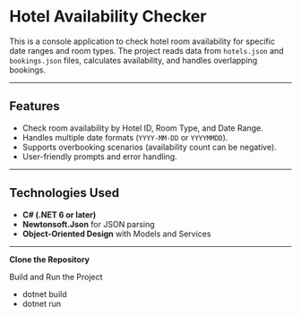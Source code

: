 # Hotel Availability Checker

This is a console application to check hotel room availability for specific date ranges and room types. The project reads data from `hotels.json` and `bookings.json` files, calculates availability, and handles overlapping bookings.

---

## **Features**
- Check room availability by Hotel ID, Room Type, and Date Range.
- Handles multiple date formats (`YYYY-MM-DD` or `YYYYMMDD`).
- Supports overbooking scenarios (availability count can be negative).
- User-friendly prompts and error handling.

---

## **Technologies Used**
- **C# (.NET 6 or later)**
- **Newtonsoft.Json** for JSON parsing
- **Object-Oriented Design** with Models and Services

---

 **Clone the Repository**
 
 Build and Run the Project
 - dotnet build
 - dotnet run
